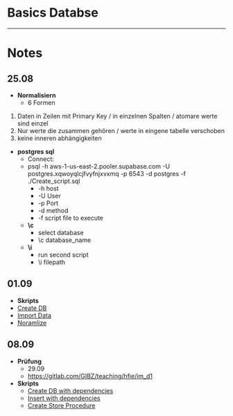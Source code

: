 # Basics Databse

---
# Notes

## 25.08
- **Normalisiern**
    - 6 Formen
1. Daten in Zeilen mit Primary Key / in einzelnen Spalten / atomare werte sind einzel
2. Nur werte die zusammen gehören / werte in eingene tabelle verschoben
3. keine inneren abhängigkeiten

- **postgres sql**
    - Connect:
    - psql -h aws-1-us-east-2.pooler.supabase.com -U postgres.xqwoyqlcjfvyfnjxvxmq -p 6543 -d postgres -f ./Create_script.sql
        - -h host
        - -U User
        - -p Port
        - -d method
        - -f script file to execute
    - **\c**
        - select database
        - \c database_name
    - **\i**
        - run second script
        - \i filepath



## 01.09
- **Skripts**
- [Create DB](Create_DB.sql)
- [Import Data](Import_Data.sql)
- [Noramlize](Normalize.sql)


## 08.09
- **Prüfung**
    - 29.09
    - https://gitlab.com/GIBZ/teaching/hfie/im_d1
- **Skripts**
    - [Create DB with dependencies](create_shop_db.sql)
    - [Insert with dependencies](insert_dependecies.sql)
    - [Create Store Procedure](insert_procedure.sql)